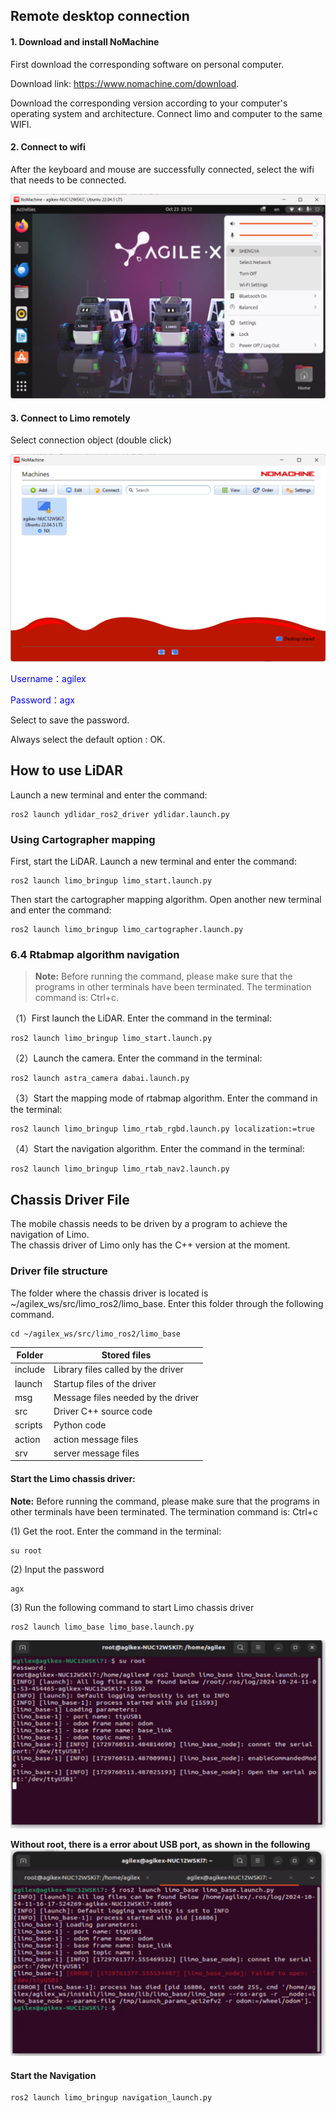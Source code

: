 ## Remote desktop connection
#### 1. Download and install NoMachine

First download the corresponding software on personal computer. 

Download link: https://www.nomachine.com/download. 

Download the corresponding version according to your computer's operating system and architecture. Connect limo and computer to the same WIFI.             

#### 2. Connect to wifi

After the keyboard and mouse are successfully connected, select the wifi that needs to be connected.

![](./Limo_image/WiFi.png)

#### 3. Connect to Limo remotely

Select connection object (double click)

![](./Limo_image/nomachine1.png)

<font color=blue>Username：agilex       

Password：agx </font>
 
Select to save the password.

Always select the default option : OK.

## How to use LiDAR
Launch a new terminal and enter the command:

```
ros2 launch ydlidar_ros2_driver ydlidar.launch.py
```

### Using Cartographer mapping
First, start the LiDAR. Launch a new terminal and enter the command:

```
ros2 launch limo_bringup limo_start.launch.py
```

Then start the cartographer mapping algorithm. Open another new terminal and enter the command:

```
ros2 launch limo_bringup limo_cartographer.launch.py
```


### 6.4 Rtabmap algorithm navigation
> **Note:** Before running the command, please make sure that the programs in other terminals have been terminated. The termination command is: Ctrl+c.

（1）First launch the LiDAR. Enter the command in the terminal:

```
ros2 launch limo_bringup limo_start.launch.py
```

（2）Launch the camera. Enter the command in the terminal:

```
ros2 launch astra_camera dabai.launch.py
```

（3）Start the mapping mode of rtabmap algorithm. Enter the command in the terminal:

```
ros2 launch limo_bringup limo_rtab_rgbd.launch.py localization:=true
```

（4）Start the navigation algorithm. Enter the command in the terminal:

```
ros2 launch limo_bringup limo_rtab_nav2.launch.py
```

## Chassis Driver File

The mobile chassis needs to be driven by a program to achieve the navigation of Limo.  
The chassis driver of Limo only has the C++ version at the moment.

### Driver file structure

The folder where the chassis driver is located is ~/agilex_ws/src/limo_ros2/limo_base. Enter this folder through the following command.

```
cd ~/agilex_ws/src/limo_ros2/limo_base
```

| **Folder** | **Stored files**                   |
| ---------- | ---------------------------------- |
| include    | Library files called by the driver |
| launch     | Startup files of the driver        |
| msg        | Message files needed by the driver |
| src        | Driver C++ source code             |
| scripts    | Python code                        |
| action     | action message files               |
| srv        | server message files               |

#### Start the Limo chassis driver:
**Note:** Before running the command, please make sure that the programs in other terminals have been terminated. The termination command is: Ctrl+c

(1) Get the root. 
    Enter the command in the terminal:

```
su root
```
(2) Input the password

```
agx
```
(3) Run the following command to start Limo chassis driver

```
ros2 launch limo_base limo_base.launch.py
```
![](./Limo_image/base.png)

**Without root, there is a error about USB port, as shown in the following**
![](./Limo_image/base_error.png)

#### Start the Navigation

```
ros2 launch limo_bringup navigation_launch.py
```
